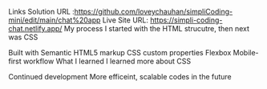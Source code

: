 Links
Solution URL :https://github.com/loveychauhan/simpliCoding-mini/edit/main/chat%20app
Live Site URL: https://simpli-coding-chat.netlify.app/
My process
I started with the HTML strucutre, then next was CSS

Built with
Semantic HTML5 markup
CSS custom properties
Flexbox
Mobile-first workflow
What I learned
I learned more about CSS

Continued development
More efficeint, scalable codes in the future
